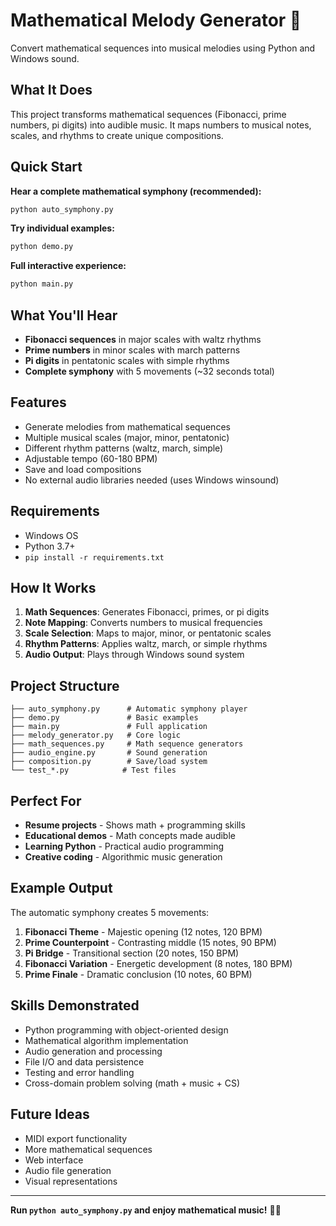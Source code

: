 # Mathematical Melody Generator 🎼

Convert mathematical sequences into musical melodies using Python and Windows sound.

## What It Does

This project transforms mathematical sequences (Fibonacci, prime numbers, pi digits) into audible music. It maps numbers to musical notes, scales, and rhythms to create unique compositions.

## Quick Start

**Hear a complete mathematical symphony (recommended):**
```bash
python auto_symphony.py
```

**Try individual examples:**
```bash
python demo.py
```

**Full interactive experience:**
```bash
python main.py
```

## What You'll Hear

- **Fibonacci sequences** in major scales with waltz rhythms
- **Prime numbers** in minor scales with march patterns  
- **Pi digits** in pentatonic scales with simple rhythms
- **Complete symphony** with 5 movements (~32 seconds total)

## Features

- Generate melodies from mathematical sequences
- Multiple musical scales (major, minor, pentatonic)
- Different rhythm patterns (waltz, march, simple)
- Adjustable tempo (60-180 BPM)
- Save and load compositions
- No external audio libraries needed (uses Windows winsound)

## Requirements

- Windows OS
- Python 3.7+
- `pip install -r requirements.txt`

## How It Works

1. **Math Sequences**: Generates Fibonacci, primes, or pi digits
2. **Note Mapping**: Converts numbers to musical frequencies
3. **Scale Selection**: Maps to major, minor, or pentatonic scales
4. **Rhythm Patterns**: Applies waltz, march, or simple rhythms
5. **Audio Output**: Plays through Windows sound system

## Project Structure

```
├── auto_symphony.py      # Automatic symphony player
├── demo.py               # Basic examples
├── main.py               # Full application
├── melody_generator.py   # Core logic
├── math_sequences.py     # Math sequence generators
├── audio_engine.py       # Sound generation
├── composition.py        # Save/load system
└── test_*.py            # Test files
```

## Perfect For

- **Resume projects** - Shows math + programming skills
- **Educational demos** - Math concepts made audible
- **Learning Python** - Practical audio programming
- **Creative coding** - Algorithmic music generation

## Example Output

The automatic symphony creates 5 movements:
1. **Fibonacci Theme** - Majestic opening (12 notes, 120 BPM)
2. **Prime Counterpoint** - Contrasting middle (15 notes, 90 BPM)
3. **Pi Bridge** - Transitional section (20 notes, 150 BPM)
4. **Fibonacci Variation** - Energetic development (8 notes, 180 BPM)
5. **Prime Finale** - Dramatic conclusion (10 notes, 60 BPM)

## Skills Demonstrated

- Python programming with object-oriented design
- Mathematical algorithm implementation
- Audio generation and processing
- File I/O and data persistence
- Testing and error handling
- Cross-domain problem solving (math + music + CS)

## Future Ideas

- MIDI export functionality
- More mathematical sequences
- Web interface
- Audio file generation
- Visual representations

---

**Run `python auto_symphony.py` and enjoy mathematical music!** 🎵✨
